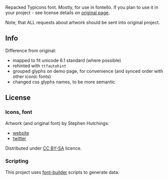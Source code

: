 Repacked Typicons font. Mostly, for use in fontello. If you plan to use it
in your project - see license details on [original page](http://typicons.com/).

Note, that ALL requests about artwork should be sent into original project.


Info
----

Difference from original:

- mapped to fit unicode 6.1 standard (where possible)
- rehinted with `ttfautohint`
- grouped glyphs on demo page, for convenience
  (and synced order with other iconic fonts)
- changed css glyphs names, to be more semantic

License
-------

### Icons, font

Artwork (and original font) by Stephen Hutchings:

- [website](http://typicons.com/)
- [twitter](http://twitter.com/fortaweso_me/)

Distributed under
[CC BY-SA](http://creativecommons.org/licenses/by-sa/3.0/) licence.

### Scripting

This project uses [font-builder](https://github.com/fontello/font-builder) scripts to generate data.

